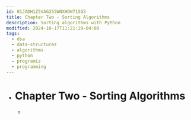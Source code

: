 ```yaml
---
id: 01JADH1Z5VAG255WNXHDW715G5
title: Chapter Two - Sorting Algorithms
description: Sorting algorithms with Python
modified: 2024-10-17T11:21:29-04:00
tags:
  - dsa
  - data-structures
  - algorithms
  - python
  - programiz
  - programming
---
```

- # Chapter Two - Sorting Algorithms
	- 
